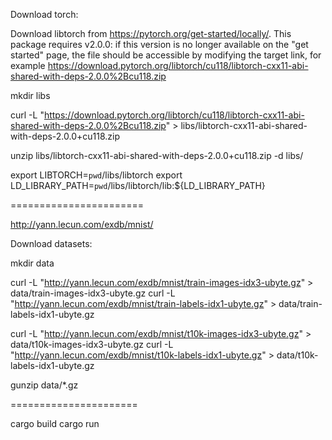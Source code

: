 
Download torch:

Download libtorch from https://pytorch.org/get-started/locally/. This package requires v2.0.0: if this version is no longer available on the "get started" page, the file should be accessible by modifying the target link, for example https://download.pytorch.org/libtorch/cu118/libtorch-cxx11-abi-shared-with-deps-2.0.0%2Bcu118.zip

mkdir libs

curl -L "https://download.pytorch.org/libtorch/cu118/libtorch-cxx11-abi-shared-with-deps-2.0.0%2Bcu118.zip" > libs/libtorch-cxx11-abi-shared-with-deps-2.0.0+cu118.zip

unzip libs/libtorch-cxx11-abi-shared-with-deps-2.0.0+cu118.zip -d libs/

export LIBTORCH=`pwd`/libs/libtorch
export LD_LIBRARY_PATH=`pwd`/libs/libtorch/lib:${LD_LIBRARY_PATH}

=======================

http://yann.lecun.com/exdb/mnist/ 

Download datasets:

mkdir data

curl -L "http://yann.lecun.com/exdb/mnist/train-images-idx3-ubyte.gz" > data/train-images-idx3-ubyte.gz
curl -L "http://yann.lecun.com/exdb/mnist/train-labels-idx1-ubyte.gz" > data/train-labels-idx1-ubyte.gz

curl -L "http://yann.lecun.com/exdb/mnist/t10k-images-idx3-ubyte.gz" > data/t10k-images-idx3-ubyte.gz
curl -L "http://yann.lecun.com/exdb/mnist/t10k-labels-idx1-ubyte.gz" > data/t10k-labels-idx1-ubyte.gz

gunzip data/*.gz

======================

cargo build
cargo run


